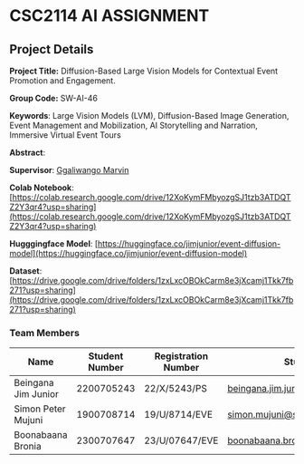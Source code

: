# CSC2114 AI ASSIGNMENT

## Project Details

**Project Title:** Diffusion-Based Large Vision Models for Contextual Event Promotion and Engagement.

**Group Code:** SW-AI-46

**Keywords**: Large Vision Models (LVM), Diffusion-Based Image Generation, Event Management and Mobilization, AI Storytelling and Narration, Immersive Virtual Event Tours

**Abstract**:

**Supervisor**: [Ggaliwango Marvin](https://www.linkedin.com/in/ggaliwango-marvin-1515b7122/)

**Colab Notebook**: [https://colab.research.google.com/drive/12XoKymFMbyozgSJ1tzb3ATDQTZ2Y3qr4?usp=sharing](https://colab.research.google.com/drive/12XoKymFMbyozgSJ1tzb3ATDQTZ2Y3qr4?usp=sharing)

**Hugggingface Model**: [https://huggingface.co/jimjunior/event-diffusion-model](https://huggingface.co/jimjunior/event-diffusion-model)


**Dataset**: [https://drive.google.com/drive/folders/1zxLxcOBOkCarm8e3jXcamj1Tkk7fb271?usp=sharing](https://drive.google.com/drive/folders/1zxLxcOBOkCarm8e3jXcamj1Tkk7fb271?usp=sharing)

### Team Members

| Name                | Student Number | Registration Number | Student Email                                                                           | University Affiliation |
| ------------------- | -------------- | ------------------- | --------------------------------------------------------------------------------------- | ---------------------- |
| Beingana Jim Junior | 2200705243     | 22/X/5243/PS        | [beingana.jim.junior@students.mak.ac.ug](mailto:beingana.jim.junior@students.mak.ac.ug) | Makerere University    |
| Simon Peter Mujuni  | 1900708714     | 19/U/8714/EVE       | [simon.mujuni@students.mak.ac.ug](mailto:simon.mujuni@students.mak.ac.ug)               | Makerere University    |
| Boonabaana Bronia   | 2300707647     | 23/U/07647/EVE      | [boonabaana.bronia@students.mac.ac.ug](mailto:boonabaana.bronia@students.mac.ac.ug)     | Makerere University    |
